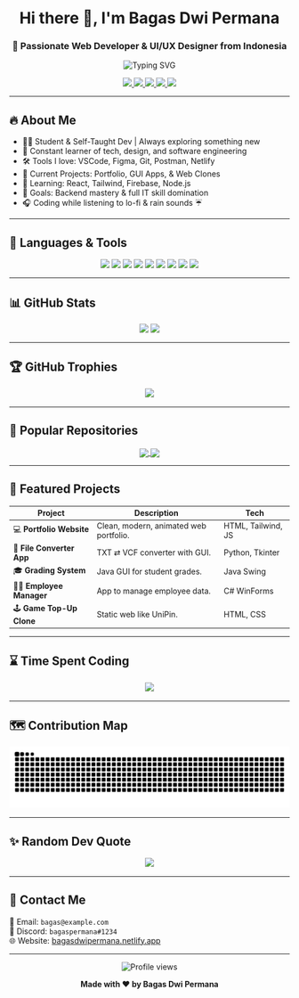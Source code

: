 <!-- TITLE -->
<h1 align="center">Hi there 👋, I'm Bagas Dwi Permana</h1>
<h3 align="center">🚀 Passionate Web Developer & UI/UX Designer from Indonesia</h3>

<!-- TYPING ANIMATION -->
<p align="center">
  <img src="https://readme-typing-svg.demolab.com?font=Fira+Code&size=22&pause=1000&color=00F7FF&center=true&vCenter=true&width=600&lines=Crafting+modern+web+experiences;Loves+coding+%26+design;Building+cool+apps+with+Java%2C+C%23%2C+Python;Always+exploring+new+tech+stack" alt="Typing SVG" />
</p>

<!-- SOCIAL BADGES -->
<p align="center">
  <a href="https://instagram.com/bagassdwipermanaa" target="_blank">
    <img src="https://img.shields.io/badge/Instagram-E4405F?style=for-the-badge&logo=instagram&logoColor=white"/>
  </a>
  <a href="https://www.linkedin.com/in/bagas-dwi-permana/" target="_blank">
    <img src="https://img.shields.io/badge/LinkedIn-0077B5?style=for-the-badge&logo=linkedin&logoColor=white"/>
  </a>
  <a href="https://bagasdwipermana.netlify.app" target="_blank">
    <img src="https://img.shields.io/badge/Website-Visit-blue?style=for-the-badge&logo=google-chrome&logoColor=white"/>
  </a>
  <a href="mailto:bagastelkomschool@gmail.com">
    <img src="https://img.shields.io/badge/Email-bagastelkomschool@gmail.com.com-D14836?style=for-the-badge&logo=gmail&logoColor=white" />
  </a>
<a href="https://discord.com/users/zasazszazsa">
  <img src="https://img.shields.io/badge/Discord-zasazszazsa-5865F2?style=for-the-badge&logo=discord&logoColor=white"/>
</a>
</p>

---

## 🔥 About Me
- 👨‍🎓 Student & Self-Taught Dev | Always exploring something new
- 🧠 Constant learner of tech, design, and software engineering
- 🛠️ Tools I love: VSCode, Figma, Git, Postman, Netlify
- 🧩 Current Projects: Portfolio, GUI Apps, & Web Clones
- 👀 Learning: React, Tailwind, Firebase, Node.js
- 📌 Goals: Backend mastery & full IT skill domination
- 🎧 Coding while listening to lo-fi & rain sounds ☔

---

## 🧰 Languages & Tools
<p align="center">
  <img src="https://cdn.jsdelivr.net/gh/devicons/devicon/icons/html5/html5-original.svg" width="40"/>
  <img src="https://cdn.jsdelivr.net/gh/devicons/devicon/icons/css3/css3-original.svg" width="40"/>
  <img src="https://cdn.jsdelivr.net/gh/devicons/devicon/icons/javascript/javascript-original.svg" width="40"/>
  <img src="https://cdn.jsdelivr.net/gh/devicons/devicon/icons/java/java-original.svg" width="40"/>
  <img src="https://cdn.jsdelivr.net/gh/devicons/devicon/icons/csharp/csharp-original.svg" width="40"/>
  <img src="https://cdn.jsdelivr.net/gh/devicons/devicon/icons/python/python-original.svg" width="40"/>
  <img src="https://cdn.jsdelivr.net/gh/devicons/devicon/icons/react/react-original.svg" width="40"/>
  <img src="https://cdn.jsdelivr.net/gh/devicons/devicon/icons/firebase/firebase-plain.svg" width="40"/>
  <img src="https://cdn.jsdelivr.net/gh/devicons/devicon/icons/mysql/mysql-original.svg" width="40"/>
</p>

---

## 📊 GitHub Stats
<p align="center">
  <img src="https://github-readme-stats.vercel.app/api?username=bagassdwipermanaa&show_icons=true&theme=tokyonight&hide_border=true&count_private=true" width="48%"/>
  <img src="https://github-readme-streak-stats.herokuapp.com/?user=bagassdwipermanaa&theme=tokyonight&hide_border=true" width="48%"/>
</p>

---

## 🏆 GitHub Trophies
<p align="center">
  <img src="https://github-profile-trophy.vercel.app/?username=bagassdwipermanaa&theme=tokyonight&no-frame=true&column=6&margin-w=10"/>
</p>

---

## 📌 Popular Repositories
<p align="center">
  <a href="https://github.com/bagassdwipermanaa/portfolio">
    <img align="center" src="https://github-readme-stats.vercel.app/api/pin/?username=bagassdwipermanaa&repo=portfolio&theme=tokyonight" />
  </a>
  <a href="https://github.com/bagassdwipermanaa/file-converter">
    <img align="center" src="https://github-readme-stats.vercel.app/api/pin/?username=bagassdwipermanaa&repo=file-converter&theme=tokyonight" />
  </a>
</p>

---

## 📂 Featured Projects

| Project | Description | Tech |
|--------|-------------|------|
| 💻 **Portfolio Website** | Clean, modern, animated web portfolio. | HTML, Tailwind, JS |
| 📂 **File Converter App** | TXT ⇄ VCF converter with GUI. | Python, Tkinter |
| 🎓 **Grading System** | Java GUI for student grades. | Java Swing |
| 👨‍💼 **Employee Manager** | App to manage employee data. | C# WinForms |
| 🕹️ **Game Top-Up Clone** | Static web like UniPin. | HTML, CSS |

---

## ⌛ Time Spent Coding
<!-- Wakatime -->
<p align="center">
  <img src="https://github-readme-stats.vercel.app/api/wakatime?username=bagassdwipermanaa&layout=compact&theme=tokyonight"/>
</p>

---

## 🗺️ Contribution Map
<p align="center">
  <img src="https://github.com/bagassdwipermanaa/bagassdwipermanaa/raw/output/github-contribution-grid-snake.svg" alt="snake"/>
</p>

---

## ✨ Random Dev Quote
<p align="center">
  <img src="https://quotes-github-readme.vercel.app/api?type=horizontal&theme=radical"/>
</p>

---

## 💬 Contact Me

📩 Email: `bagas@example.com`  
💬 Discord: `bagaspermana#1234`  
🌐 Website: [bagasdwipermana.netlify.app](https://bagasdwipermana.netlify.app)  

---

<p align="center">
  <img src="https://komarev.com/ghpvc/?username=bagassdwipermanaa&label=Profile%20Views&color=brightgreen&style=flat-square" alt="Profile views" />
</p>

<p align="center">
  <b>Made with ❤️ by Bagas Dwi Permana</b>
</p>
